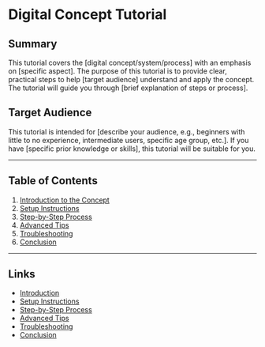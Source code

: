 # Digital Concept Tutorial

## Summary
This tutorial covers the [digital concept/system/process] with an emphasis on [specific aspect]. The purpose of this tutorial is to provide clear, practical steps to help [target audience] understand and apply the concept. The tutorial will guide you through [brief explanation of steps or process]. 

## Target Audience
This tutorial is intended for [describe your audience, e.g., beginners with little to no experience, intermediate users, specific age group, etc.]. If you have [specific prior knowledge or skills], this tutorial will be suitable for you.

---

## Table of Contents
1. [Introduction to the Concept](introduction.md)
2. [Setup Instructions](setup.md)
3. [Step-by-Step Process](process.md)
4. [Advanced Tips](advanced-tips.md)
5. [Troubleshooting](troubleshooting.md)
6. [Conclusion](conclusion.md)

---

## Links
- [Introduction](introduction.md)
- [Setup Instructions](setup.md)
- [Step-by-Step Process](process.md)
- [Advanced Tips](advanced-tips.md)
- [Troubleshooting](troubleshooting.md)
- [Conclusion](conclusion.md)
